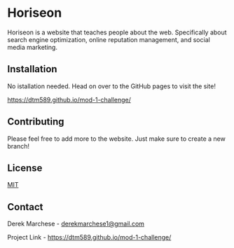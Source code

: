 # Horiseon

Horiseon is a website that teaches people about the web. Specifically about search engine optimization, online reputation management, and social media marketing.

## Installation

No istallation needed. Head on over to the GitHub pages to visit the site!

https://dtm589.github.io/mod-1-challenge/


## Contributing

Please feel free to add more to the website. Just make sure to create a new branch!

## License

[MIT](https://choosealicense.com/licenses/mit/)

## Contact

Derek Marchese - derekmarchese1@gmail.com

Project Link - https://dtm589.github.io/mod-1-challenge/